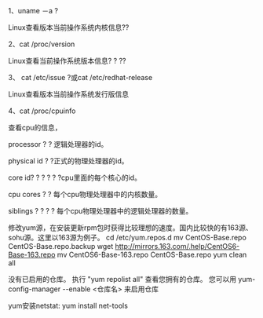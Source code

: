 1、uname －a ?

Linux查看版本当前操作系统内核信息??

2、cat /proc/version

Linux查看当前操作系统版本信息? ? ??

3、 cat /etc/issue ?或cat /etc/redhat-release

Linux查看版本当前操作系统发行版信息

4、cat /proc/cpuinfo

查看cpu的信息，

processor ? ? 逻辑处理器的id。

physical id ? ?正式的物理处理器的id。

core id? ? ? ? ? ?cpu里面的每个核心的id。

cpu cores ? ? 每个cpu物理处理器中的内核数量。

siblings ? ? ? ? 每个cpu物理处理器中的逻辑处理器的数量。


修改yum源，在安装更新rpm包时获得比较理想的速度。国内比较快的有163源、sohu源。这里以163源为例子。
cd /etc/yum.repos.d
mv CentOS-Base.repo CentOS-Base.repo.backup
wget http://mirrors.163.com/.help/CentOS6-Base-163.repo
mv CentOS6-Base-163.repo CentOS-Base.repo
yum clean all

没有已启用的仓库。 执行 "yum repolist all" 查看您拥有的仓库。
您可以用 yum-config-manager --enable &lt;仓库名&gt; 来启用仓库

yum安装netstat:
yum install net-tools